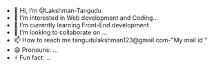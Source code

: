 - 👋 Hi, I’m @Lakshman-Tangudu
- 👀 I’m interested in Web development and Coding...
- 🌱 I’m currently learning Front-End development
- 💞️ I’m looking to collaborate on ...
- 📫 How to reach me tangudulakshman123@gmail.com-"My mail id "
- 😄 Pronouns: ...
- ⚡ Fun fact: ...

<!---
Lakshman-Tangudu/Lakshman-Tangudu is a ✨ special ✨ repository because its `README.md` (this file) appears on your GitHub profile.
You can click the Preview link to take a look at your changes.
--->

